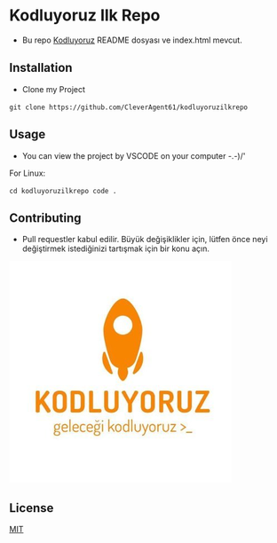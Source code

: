 # Kodluyoruz Ilk Repo
- Bu repo [Kodluyoruz](https://www.kodluyoruz.org)  README dosyası ve index.html mevcut.

## Installation
- Clone my Project

`git clone https://github.com/CleverAgent61/kodluyoruzilkrepo`

## Usage
- You can view the project by VSCODE on your computer -.-)/'

For Linux:

`cd kodluyoruzilkrepo code . `

## Contributing
- Pull requestler kabul edilir. Büyük değişiklikler için, lütfen önce neyi değiştirmek istediğinizi tartışmak için bir konu açın.

![](https://raw.githubusercontent.com/Kodluyoruz/taskforce/git/git/markdown-nedir-nasil-kullaniriz-/figures/kodluyoruz_logo.jpg)

## License 
[MIT](https://choosealicense.com/licenses/mit/)
